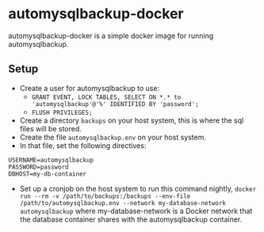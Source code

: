 # automysqlbackup-docker

automysqlbackup-docker is a simple docker image for running automysqlbackup.

## Setup

* Create a user for automysqlbackup to use:
  * `GRANT EVENT, LOCK TABLES, SELECT ON *.* to 'automysqlbackup'@'%' IDENTIFIED BY 'password';`
  * `FLUSH PRIVILEGES;`
* Create a directory `backups` on your host system, this is where the sql files will be stored.
* Create the file `automysqlbackup.env` on your host system.
* In that file, set the following directives:
```
USERNAME=automysqlbackup
PASSWORD=password
DBHOST=my-db-container
```
* Set up a cronjob on the host system to run this command nightly, `docker run --rm -v /path/to/backups:/backups --env-file /path/to/automysqlbackup.env --network my-database-network automysqlbackup` where my-database-network is a Docker network that the database container shares with the automysqlbackup container.
